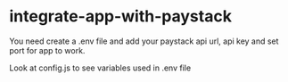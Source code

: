 # integrate-app-with-paystack

You need create a .env file and add your paystack api url, api key and set port for app to work.

Look at config.js to see variables used in .env file
